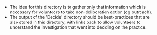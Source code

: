 - The idea for this directory is to gather only that information which is necessary for volunteers to take non-deliberation action (eg outreach).
- The output of the 'Decide' directory should be best-practices that are also stored in this directory, with links back to allow volunteers to understand the investigation that went into deciding on the practice.
